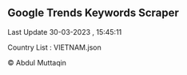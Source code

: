 

## Google Trends Keywords Scraper 
 
Last Update 30-03-2023 , 15:45:11

Country List :
VIETNAM.json



© Abdul Muttaqin 
